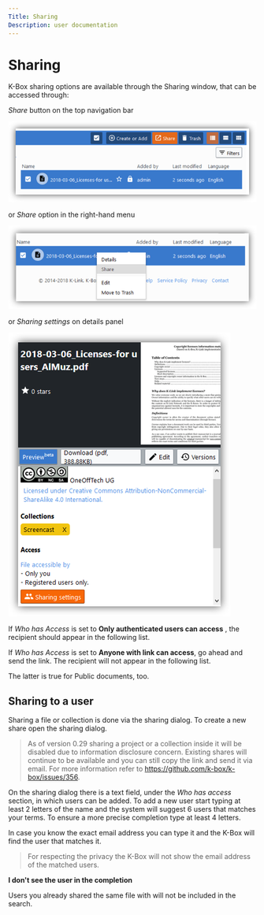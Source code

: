 ```yaml
---
Title: Sharing
Description: user documentation
---
```


# Sharing

K-Box sharing options are available through the Sharing window, that can be accessed through:

_Share_ button on the top navigation bar 

![share-nav](./images/share-nav.PNG)

or _Share_ option in the right-hand menu

![share-menu](./images/share-menu.PNG)

or _Sharing settings_ on details panel

![share-panel](./images/share-panel.PNG)


If _Who has Access_ is set to **Only authenticated users can access** , the recipient should appear in the following list.

If _Who has Access_ is set to **Anyone with link can access**, go ahead and send the link. 
The recipient will not appear in the following list. 

The latter is true for Public documents, too.

## Sharing to a user

Sharing a file or collection is done via the sharing dialog. To create a new share open the sharing dialog.

> As of version 0.29 sharing a project or a collection inside it will be disabled due to information 
disclosure concern. Existing shares will continue to be available and you can still copy the link and send it
via email. For more information refer to https://github.com/k-box/k-box/issues/356.

On the sharing dialog there is a text field, under the _Who has access_ section, in which users can be added. 
To add a new user start typing at least 2 letters of the name and the system will suggest 6 users that 
matches your terms. To ensure a more precise completion type at least 4 letters.

In case you know the exact email address you can type it and the K-Box will find the user that matches it.

> For respecting the privacy the K-Box will not show the email address of the matched users.

**I don't see the user in the completion**

Users you already shared the same file with will not be included in the search.
